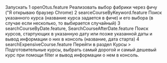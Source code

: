 Запускать
1 openOtus.feature
Реализовать выбор фабрики через фичу ("Я открываю браузер Chrome)
2 searceCourseByKeyword.feature
Поиск указанного курса (название курса задается в фиче) и его выбора (в случае если несколько, то выбирается случайный)
3 searchCourseByDate.feature, SearchCourseAfterDate.feature
Поиск курсов, стартующих в указанную дату или позже указанной даты и вывод информации о них в консоль (название, дата старта)
4 searchExpensiveCourse.feature
Перейти в раздел Курсы > Подготовительные курсы, выбрать самый дорогой и самый дешевый курс при помощи filter 
и вывод информации о нем в консоль.
